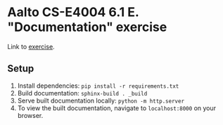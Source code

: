 # Aalto CS-E4004 6.1 E. "Documentation" exercise

Link to [exercise](https://coderefinery.github.io/documentation/sphinx/).

## Setup 

1. Install dependencies: `pip install -r requirements.txt`
1. Build documentation: `sphinx-build . _build`
1. Serve built documentation locally: `python -m http.server`
1. To view the built documentation, navigate to `localhost:8000` on your browser.
